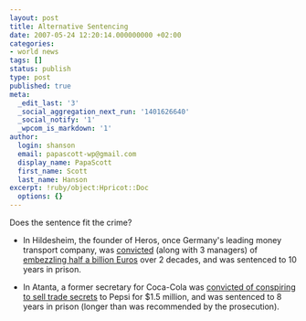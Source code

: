 ```yaml
---
layout: post
title: Alternative Sentencing
date: 2007-05-24 12:20:14.000000000 +02:00
categories:
- world news
tags: []
status: publish
type: post
published: true
meta:
  _edit_last: '3'
  _social_aggregation_next_run: '1401626640'
  _social_notify: '1'
  _wpcom_is_markdown: '1'
author:
  login: shanson
  email: papascott-wp@gmail.com
  display_name: PapaScott
  first_name: Scott
  last_name: Hanson
excerpt: !ruby/object:Hpricot::Doc
  options: {}
---
```

<p>Does the sentence fit the crime?</p>
<ul>
<li>
<p>In Hildesheim, the founder of Heros, once Germany's leading money transport company, was <a href="http://www.iht.com/articles/ap/2007/05/23/business/EU-FIN-Germany-Embezzlement-Trial.php">convicted</a> (along with 3 managers) of <a href="http://www.papascott.de/archives/2006/02/20/if-you-cant-trust-your-armored-car-company/">embezzling half a billion Euros</a> over 2 decades, and was sentenced to 10 years in prison.</p>
</li>
<li>
<p>In Atanta, a former secretary for Coca-Cola was <a href="http://www.businessweek.com/ap/financialnews/D8PA8HM80.htm">convicted of conspiring to sell trade secrets</a> to Pepsi for $1.5 million, and was sentenced to 8 years in prison (longer than was recommended by the prosecution).</p>
</li>
</ul>
